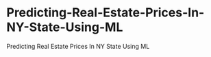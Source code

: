 # Predicting-Real-Estate-Prices-In-NY-State-Using-ML
Predicting Real Estate Prices In NY State Using ML
